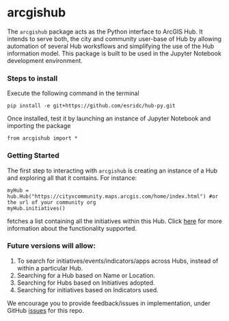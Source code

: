 # arcgishub
The `arcgishub` package acts as the Python interface to ArcGIS Hub. It intends to serve both, the city and community user-base of Hub by allowing automation of several Hub worksflows and simplifying the use of the Hub information model.
This package is built to be used in the Jupyter Notebook development environment. 

### Steps to install

Execute the following command in the terminal

``` pip install -e git+https://github.com/esridc/hub-py.git ```

Once installed, test it by launching an instance of Jupyter Notebook and importing the package

``` from arcgishub import * ```

### Getting Started

The first step to interacting with `arcgishub` is creating an instance of a Hub and exploring all that it contains.
For instance:

```  
myHub = hub.Hub("https://cityxcommunity.maps.arcgis.com/home/index.html") #or the url of your community org
myHub.initiatives()
```

fetches a list containing all the initiatives within this Hub. Click [here](https://github.com/esridc/hub-py/wiki/Implemented-methods-and-its-usage) for more information about the functionality supported.


### Future versions will allow:

1. To search for initiatives/events/indicators/apps across Hubs, instead of within a particular Hub.
2. Searching for a Hub based on Name or Location.
3. Searching for Hubs based on Initiatives adopted.
4. Searching for initiatives based on Indicators used.

We encourage you to provide feedback/issues in implementation, under GitHub [issues](https://github.com/esridc/hub-py/issues) for this repo.
